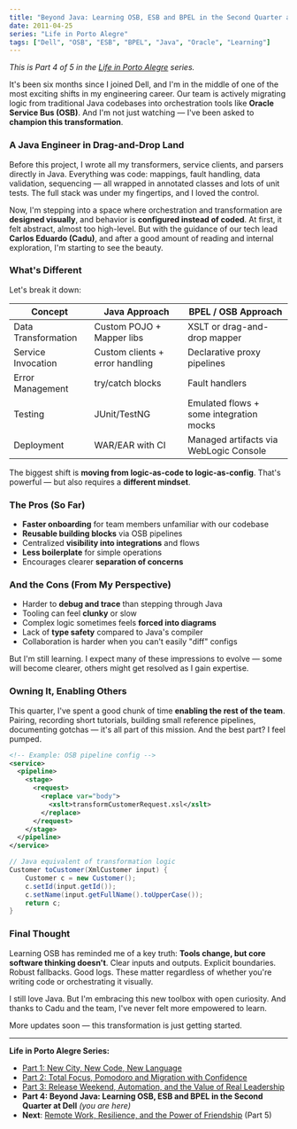 ```yaml
---
title: "Beyond Java: Learning OSB, ESB and BPEL in the Second Quarter at Dell"
date: 2011-04-25
series: "Life in Porto Alegre"
tags: ["Dell", "OSB", "ESB", "BPEL", "Java", "Oracle", "Learning"]
---
```


_This is Part 4 of 5 in the [Life in Porto Alegre](/en/series/life-in-porto-alegre/) series._

It's been six months since I joined Dell, and I'm in the middle of one of the most exciting shifts in my engineering career. Our team is actively migrating logic from traditional Java codebases into orchestration tools like **Oracle Service Bus (OSB)**. And I'm not just watching — I've been asked to **champion this transformation**.

### A Java Engineer in Drag-and-Drop Land

Before this project, I wrote all my transformers, service clients, and parsers directly in Java. Everything was code: mappings, fault handling, data validation, sequencing — all wrapped in annotated classes and lots of unit tests. The full stack was under my fingertips, and I loved the control.

Now, I'm stepping into a space where orchestration and transformation are **designed visually**, and behavior is **configured instead of coded**. At first, it felt abstract, almost too high-level. But with the guidance of our tech lead **Carlos Eduardo (Cadu)**, and after a good amount of reading and internal exploration, I'm starting to see the beauty.

### What's Different

Let's break it down:

| Concept             | Java Approach                   | BPEL / OSB Approach                     |
| ------------------- | ------------------------------- | --------------------------------------- |
| Data Transformation | Custom POJO + Mapper libs       | XSLT or drag-and-drop mapper            |
| Service Invocation  | Custom clients + error handling | Declarative proxy pipelines             |
| Error Management    | try/catch blocks                | Fault handlers                          |
| Testing             | JUnit/TestNG                    | Emulated flows + some integration mocks |
| Deployment          | WAR/EAR with CI                 | Managed artifacts via WebLogic Console  |

The biggest shift is **moving from logic-as-code to logic-as-config**. That's powerful — but also requires a **different mindset**.

### The Pros (So Far)

- **Faster onboarding** for team members unfamiliar with our codebase
- **Reusable building blocks** via OSB pipelines
- Centralized **visibility into integrations** and flows
- **Less boilerplate** for simple operations
- Encourages clearer **separation of concerns**

### And the Cons (From My Perspective)

- Harder to **debug and trace** than stepping through Java
- Tooling can feel **clunky** or slow
- Complex logic sometimes feels **forced into diagrams**
- Lack of **type safety** compared to Java's compiler
- Collaboration is harder when you can't easily "diff" configs

But I'm still learning. I expect many of these impressions to evolve — some will become clearer, others might get resolved as I gain expertise.

### Owning It, Enabling Others

This quarter, I've spent a good chunk of time **enabling the rest of the team**. Pairing, recording short tutorials, building small reference pipelines, documenting gotchas — it's all part of this mission. And the best part? I feel pumped.

```xml
<!-- Example: OSB pipeline config -->
<service>
  <pipeline>
    <stage>
      <request>
        <replace var="body">
          <xslt>transformCustomerRequest.xsl</xslt>
        </replace>
      </request>
    </stage>
  </pipeline>
</service>
```

```java
// Java equivalent of transformation logic
Customer toCustomer(XmlCustomer input) {
    Customer c = new Customer();
    c.setId(input.getId());
    c.setName(input.getFullName().toUpperCase());
    return c;
}
```

### Final Thought

Learning OSB has reminded me of a key truth: **Tools change, but core software thinking doesn't**. Clear inputs and outputs. Explicit boundaries. Robust fallbacks. Good logs. These matter regardless of whether you're writing code or orchestrating it visually.

I still love Java. But I'm embracing this new toolbox with open curiosity. And thanks to Cadu and the team, I've never felt more empowered to learn.

More updates soon — this transformation is just getting started.

---

**Life in Porto Alegre Series:**

- [Part 1: New City, New Code, New Language](/en/posts/2010-11-15-primeira-semana-dell-porto-alegre/)
- [Part 2: Total Focus, Pomodoro and Migration with Confidence](/en/posts/2010-12-16-migracao-foco-pomodoro-dell/)
- [Part 3: Release Weekend, Automation, and the Value of Real Leadership](/en/posts/2011-01-30-final-de-semana-de-release-dell/)
- **Part 4: Beyond Java: Learning OSB, ESB and BPEL in the Second Quarter at Dell** _(you are here)_
- **Next**: [Remote Work, Resilience, and the Power of Friendship](/en/posts/2011-10-15-trabalho-remoto-resiliencia-e-amizade/) (Part 5)
